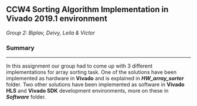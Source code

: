 ## CCW4 Sorting Algorithm Implementation in Vivado 2019.1 environment

*Group 2: Biplav, Deivy, Leila & Victor*

### Summary
---
In this assignment our group had to come up with 3 different implementations for array sorting task. One of the solutions have been implemented as hardware in **Vivado** and is explained in ***HW_array_sorter*** folder. Two other solutions have been implemented as software in **Vivado HLS** and **Vivado SDK** development environments, more on these in ***Software*** folder.